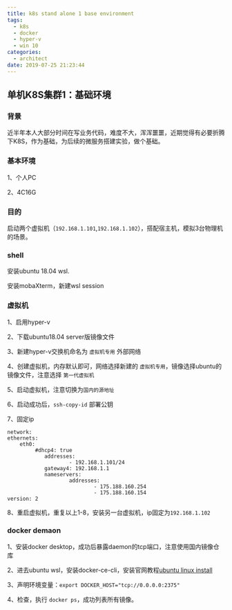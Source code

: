 ```yaml
---
title: k8s stand alone 1 base environment
tags:
  - k8s
  - docker
  - hyper-v
  - win 10
categories:
  - architect
date: 2019-07-25 21:23:44
---
```


## 单机K8S集群1：基础环境

### 背景

近半年本人大部分时间在写业务代码，难度不大，浑浑噩噩，近期觉得有必要折腾下K8S，作为基础，为后续的微服务搭建实验，做个基础。

### 基本环境

1、个人PC

2、4C16G

### 目的

启动两个虚拟机（`192.168.1.101`,`192.168.1.102`），搭配宿主机，模拟3台物理机的场景。

### shell

安装ubuntu 18.04 wsl.

安装mobaXterm，新建wsl session

### 虚拟机

1、启用hyper-v

2、下载ubuntu18.04 server版镜像文件

3、新建hyper-v交换机命名为 `虚拟机专用`  外部网络

4、创建虚拟机，内存默认即可，网络选择新建的 `虚拟机专用`，镜像选择ubuntu的镜像文件，注意选择 `第一代虚拟机`

5、启动虚拟机，注意切换为`国内的源地址`

6、启动成功后，`ssh-copy-id` 部署公钥

7、固定ip

    network:
    ethernets:
        eth0:
             #dhcp4: true
                addresses:
                        - 192.168.1.101/24
                gateway4: 192.168.1.1
                nameservers:
                        addresses:
                                - 175.188.160.254
                                - 175.188.160.154
    version: 2

8、重启虚拟机，重复以上1-8，安装另一台虚拟机，ip固定为`192.168.1.102`

### docker demaon

1、安装docker desktop，成功后暴露daemon的tcp端口，注意使用国内镜像仓库

2、进去ubuntu wsl，安装docker-ce-cli，安装官网教程[ubuntu linux install](https://docs.docker.com/install/linux/docker-ce/ubuntu/)

3、声明环境变量：`export DOCKER_HOST="tcp://0.0.0.0:2375"`

4、检查，执行 `docker ps`，成功列表所有镜像。